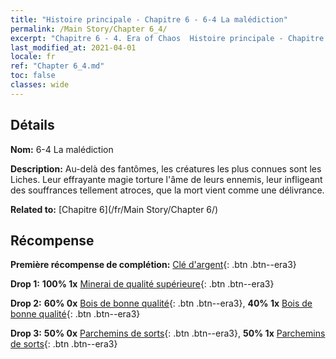 ```yaml
---
title: "Histoire principale - Chapitre 6 - 6-4 La malédiction"
permalink: /Main Story/Chapter 6_4/
excerpt: "Chapitre 6 - 4. Era of Chaos  Histoire principale - Chapitre 6_4. 6-4 La malédiction"
last_modified_at: 2021-04-01
locale: fr
ref: "Chapter 6_4.md"
toc: false
classes: wide
---
```


## Détails

 **Nom:** 6-4 La malédiction

 **Description:** Au-delà des fantômes, les créatures les plus connues sont les Liches. Leur effrayante magie torture l'âme de leurs ennemis, leur infligeant des souffrances tellement atroces, que la mort vient comme une délivrance.

 **Related to:** [Chapitre 6](/fr/Main Story/Chapter 6/)

## Récompense

 **Première récompense de complétion:** [Clé d'argent](/fr/Items/con_693/){: .btn .btn--era3}

 **Drop 1:** **100% 1x** [Minerai de qualité supérieure](/fr/Items/mat_19/){: .btn .btn--era3}

 **Drop 2:** **60% 0x** [Bois de bonne qualité](/fr/Items/mat_13/){: .btn .btn--era3}, **40% 1x** [Bois de bonne qualité](/fr/Items/mat_13/){: .btn .btn--era3}

 **Drop 3:** **50% 0x** [Parchemins de sorts](/fr/Items/con_694/){: .btn .btn--era3}, **50% 1x** [Parchemins de sorts](/fr/Items/con_694/){: .btn .btn--era3}

